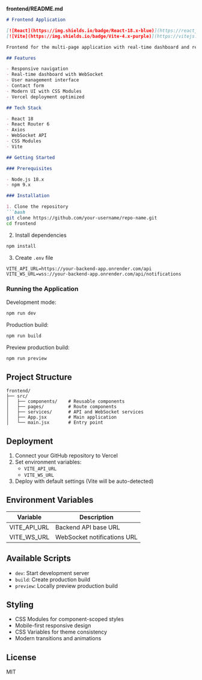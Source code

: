**frontend/README.md**
```markdown
# Frontend Application

[![React](https://img.shields.io/badge/React-18.x-blue)](https://reactjs.org/)
[![Vite](https://img.shields.io/badge/Vite-4.x-purple)](https://vitejs.dev/)

Frontend for the multi-page application with real-time dashboard and responsive design.

## Features

- Responsive navigation
- Real-time dashboard with WebSocket
- User management interface
- Contact form
- Modern UI with CSS Modules
- Vercel deployment optimized

## Tech Stack

- React 18
- React Router 6
- Axios
- WebSocket API
- CSS Modules
- Vite

## Getting Started

### Prerequisites

- Node.js 18.x
- npm 9.x

### Installation

1. Clone the repository
```bash
git clone https://github.com/your-username/repo-name.git
cd frontend
```

2. Install dependencies
```bash
npm install
```

3. Create `.env` file
```env
VITE_API_URL=https://your-backend-app.onrender.com/api
VITE_WS_URL=wss://your-backend-app.onrender.com/api/notifications
```

### Running the Application

Development mode:
```bash
npm run dev
```

Production build:
```bash
npm run build
```

Preview production build:
```bash
npm run preview
```

## Project Structure

```
frontend/
├── src/
│   ├── components/    # Reusable components
│   ├── pages/         # Route components
│   ├── services/      # API and WebSocket services
│   ├── App.jsx        # Main application
│   └── main.jsx       # Entry point
```

## Deployment

1. Connect your GitHub repository to Vercel
2. Set environment variables:
   - `VITE_API_URL`
   - `VITE_WS_URL`
3. Deploy with default settings (Vite will be auto-detected)

## Environment Variables

| Variable         | Description                     |
|------------------|---------------------------------|
| VITE_API_URL     | Backend API base URL            |
| VITE_WS_URL      | WebSocket notifications URL     |

## Available Scripts

- `dev`: Start development server
- `build`: Create production build
- `preview`: Locally preview production build

## Styling

- CSS Modules for component-scoped styles
- Mobile-first responsive design
- CSS Variables for theme consistency
- Modern transitions and animations

## License

MIT
```